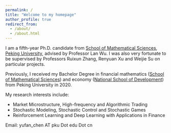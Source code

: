 ```yaml
---
permalink: /
title: "Welcome to my homepage"
author_profile: true
redirect_from: 
  - /about/
  - /about.html
---
```


I am a fifth-year Ph.D. candidate from [School of Mathematical Sciences](https://math.pku.edu.cn), [Peking University](https://pku.edu.cn), advised by Professor Lan Wu. I was also very fortunate to be supervised by Professors Ruixun Zhang, Renyuan Xu and Weijie Su on particular projects. 

Previously, I received my Bachelor Degree in financial mathematics ([School of Mathematical Sciences](https://math.pku.edu.cn)) and economy ([National School of Development](https://nsd.pku.edu.cn)) from Peking University in 2020.

My research interests include:
* Market Microstructure, High-frequency and Algorithmic Trading
* Stochastic Modeling, Stochastic Control and Stochastic Games 
* Reinforcement Learning and Deep Learning with Applications in Finance

Email: yufan_chen AT pku Dot edu Dot cn